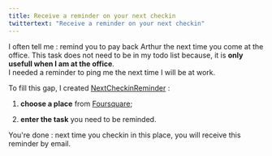 ```yaml
---
title: Receive a reminder on your next checkin
twittertext: "Receive a reminder on your next checkin"
---
```


I often tell me : remind you to pay back Arthur the next time you come at the office. This task does not need to be in my todo list because, it is **only usefull when I am at the office**. <br/>
I needed a reminder to ping me the next time I will be at work.

To fill this gap, I created <a href="https://nextcheckinreminder.cleverapps.io" target="_blank">NextCheckinReminder</a> :

1. **choose a place** from [Foursquare](http://foursquare.com);

2. **enter the task** you need to be reminded.


You're done : next time you checkin in this place, you will receive this reminder by email.